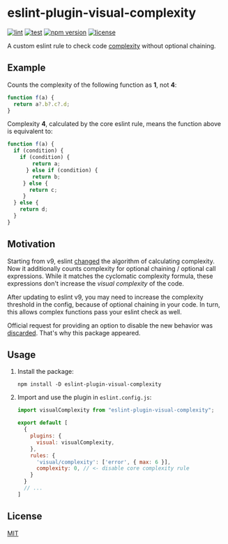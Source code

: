 # eslint-plugin-visual-complexity

[![lint](https://github.com/vitalets/eslint-plugin-visual-complexity/actions/workflows/lint.yaml/badge.svg)](https://github.com/vitalets/eslint-plugin-visual-complexity/actions/workflows/lint.yaml)
[![test](https://github.com/vitalets/eslint-plugin-visual-complexity/actions/workflows/test.yaml/badge.svg)](https://github.com/vitalets/eslint-plugin-visual-complexity/actions/workflows/test.yaml)
[![npm version](https://img.shields.io/npm/v/eslint-plugin-visual-complexity)](https://www.npmjs.com/package/eslint-plugin-visual-complexity)
[![license](https://img.shields.io/npm/l/eslint-plugin-visual-complexity)](https://github.com/vitalets/eslint-plugin-visual-complexity/blob/main/LICENSE)

A custom eslint rule to check code [complexity](https://eslint.org/docs/latest/rules/complexity) without optional chaining.

## Example

Counts the complexity of the following function as **1**, not **4**:

```js
function f(a) {
  return a?.b?.c?.d;
}
```

Complexity **4**, calculated by the core eslint rule, means the function above is equivalent to:
```js
function f(a) {
  if (condition) {
    if (condition) {
        return a;
      } else if (condition) {
        return b;
     } else {
       return c;
     }
  } else {
    return d;
  }
}
```

## Motivation
Starting from v9, eslint [changed](https://github.com/eslint/eslint/issues/18060) the algorithm of calculating complexity. Now it additionally counts complexity for optional chaining / optional call expressions. While it matches the cyclomatic complexity formula, these expressions don't increase the _visual complexity_ of the code.

After updating to eslint v9, you may need to increase the complexity threshold in the config, because of optional chaining in your code. In turn, this allows complex functions pass your eslint check as well.

Official request for providing an option to disable the new behavior was [discarded](https://github.com/eslint/eslint/issues/18432). That's why this package appeared.

## Usage

1. Install the package:
    ```
    npm install -D eslint-plugin-visual-complexity
    ```

2. Import and use the plugin in `eslint.config.js`:
    ```js
    import visualComplexity from "eslint-plugin-visual-complexity";

    export default [
      {
        plugins: {
          visual: visualComplexity,
        },
        rules: {
          'visual/complexity': ['error', { max: 6 }],
          complexity: 0, // <- disable core complexity rule
        }
      }
      // ...
    ]
    ```

## License
[MIT](https://github.com/vitalets/eslint-plugin-visual-complexity/blob/main/LICENSE)
